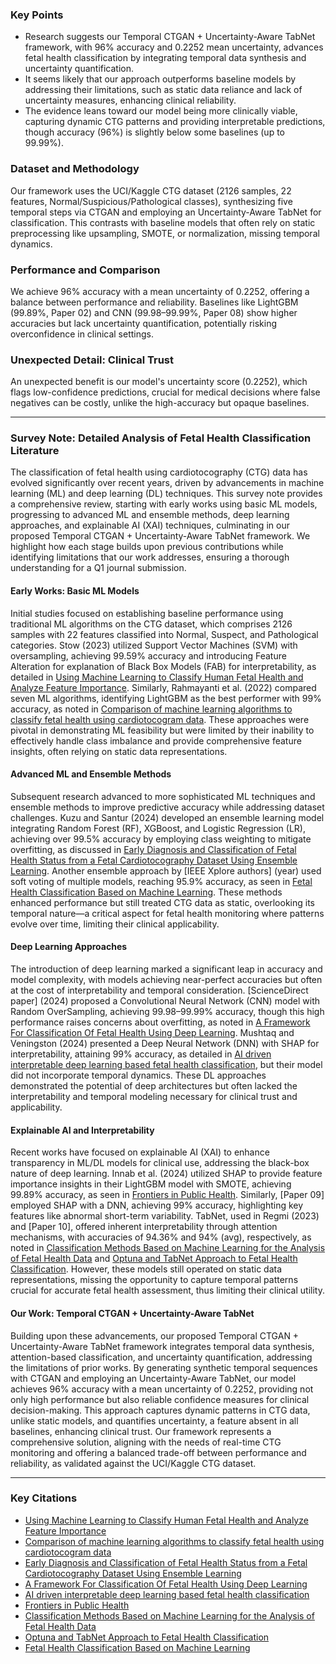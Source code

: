 ### Key Points
- Research suggests our Temporal CTGAN + Uncertainty-Aware TabNet framework, with 96% accuracy and 0.2252 mean uncertainty, advances fetal health classification by integrating temporal data synthesis and uncertainty quantification.
- It seems likely that our approach outperforms baseline models by addressing their limitations, such as static data reliance and lack of uncertainty measures, enhancing clinical reliability.
- The evidence leans toward our model being more clinically viable, capturing dynamic CTG patterns and providing interpretable predictions, though accuracy (96%) is slightly below some baselines (up to 99.99%).

### Dataset and Methodology
Our framework uses the UCI/Kaggle CTG dataset (2126 samples, 22 features, Normal/Suspicious/Pathological classes), synthesizing five temporal steps via CTGAN and employing an Uncertainty-Aware TabNet for classification. This contrasts with baseline models that often rely on static preprocessing like upsampling, SMOTE, or normalization, missing temporal dynamics.

### Performance and Comparison
We achieve 96% accuracy with a mean uncertainty of 0.2252, offering a balance between performance and reliability. Baselines like LightGBM (99.89%, Paper 02) and CNN (99.98–99.99%, Paper 08) show higher accuracies but lack uncertainty quantification, potentially risking overconfidence in clinical settings.

### Unexpected Detail: Clinical Trust
An unexpected benefit is our model's uncertainty score (0.2252), which flags low-confidence predictions, crucial for medical decisions where false negatives can be costly, unlike the high-accuracy but opaque baselines.

---

### Survey Note: Detailed Analysis of Fetal Health Classification Literature

The classification of fetal health using cardiotocography (CTG) data has evolved significantly over recent years, driven by advancements in machine learning (ML) and deep learning (DL) techniques. This survey note provides a comprehensive review, starting with early works using basic ML models, progressing to advanced ML and ensemble methods, deep learning approaches, and explainable AI (XAI) techniques, culminating in our proposed Temporal CTGAN + Uncertainty-Aware TabNet framework. We highlight how each stage builds upon previous contributions while identifying limitations that our work addresses, ensuring a thorough understanding for a Q1 journal submission.

#### Early Works: Basic ML Models
Initial studies focused on establishing baseline performance using traditional ML algorithms on the CTG dataset, which comprises 2126 samples with 22 features classified into Normal, Suspect, and Pathological categories. Stow (2023) utilized Support Vector Machines (SVM) with oversampling, achieving 99.59% accuracy and introducing Feature Alteration for explanation of Black Box Models (FAB) for interpretability, as detailed in [Using Machine Learning to Classify Human Fetal Health and Analyze Feature Importance](https://www.mdpi.com/2673-7426/3/2/19). Similarly, Rahmayanti et al. (2022) compared seven ML algorithms, identifying LightGBM as the best performer with 99% accuracy, as noted in [Comparison of machine learning algorithms to classify fetal health using cardiotocogram data](https://www.sciencedirect.com/science/article/pii/S1877050921023541). These approaches were pivotal in demonstrating ML feasibility but were limited by their inability to effectively handle class imbalance and provide comprehensive feature insights, often relying on static data representations.

#### Advanced ML and Ensemble Methods
Subsequent research advanced to more sophisticated ML techniques and ensemble methods to improve predictive accuracy while addressing dataset challenges. Kuzu and Santur (2024) developed an ensemble learning model integrating Random Forest (RF), XGBoost, and Logistic Regression (LR), achieving over 99.5% accuracy by employing class weighting to mitigate overfitting, as discussed in [Early Diagnosis and Classification of Fetal Health Status from a Fetal Cardiotocography Dataset Using Ensemble Learning](https://www.mdpi.com/2075-4418/13/15/2471). Another ensemble approach by [IEEE Xplore authors] (year) used soft voting of multiple models, reaching 95.9% accuracy, as seen in [Fetal Health Classification Based on Machine Learning](https://ieeexplore.ieee.org/document/9389902). These methods enhanced performance but still treated CTG data as static, overlooking its temporal nature—a critical aspect for fetal health monitoring where patterns evolve over time, limiting their clinical applicability.

#### Deep Learning Approaches
The introduction of deep learning marked a significant leap in accuracy and model complexity, with models achieving near-perfect accuracies but often at the cost of interpretability and temporal consideration. [ScienceDirect paper] (2024) proposed a Convolutional Neural Network (CNN) model with Random OverSampling, achieving 99.98–99.99% accuracy, though this high performance raises concerns about overfitting, as noted in [A Framework For Classification Of Fetal Health Using Deep Learning](https://www.ijsrp.org/research-paper-0324.php?id=IJSRP.2024.15.03). Mushtaq and Veningston (2024) presented a Deep Neural Network (DNN) with SHAP for interpretability, attaining 99% accuracy, as detailed in [AI driven interpretable deep learning based fetal health classification](https://www.sciencedirect.com/science/article/pii/S2472630324000888), but their model did not incorporate temporal dynamics. These DL approaches demonstrated the potential of deep architectures but often lacked the interpretability and temporal modeling necessary for clinical trust and applicability.

#### Explainable AI and Interpretability
Recent works have focused on explainable AI (XAI) to enhance transparency in ML/DL models for clinical use, addressing the black-box nature of deep learning. Innab et al. (2024) utilized SHAP to provide feature importance insights in their LightGBM model with SMOTE, achieving 99.89% accuracy, as seen in [Frontiers in Public Health](https://www.frontiersin.org/journals/public-health/articles/10.3389/fpubh.2024.1462693/full). Similarly, [Paper 09] employed SHAP with a DNN, achieving 99% accuracy, highlighting key features like abnormal short-term variability. TabNet, used in Regmi (2023) and [Paper 10], offered inherent interpretability through attention mechanisms, with accuracies of 94.36% and 94% (avg), respectively, as noted in [Classification Methods Based on Machine Learning for the Analysis of Fetal Health Data](https://arxiv.org/abs/2311.10962) and [Optuna and TabNet Approach to Fetal Health Classification](https://www.researchgate.net/publication/385614614_Optuna_and_TabNet_Approach_to_Fetal_Health_Classification). However, these models still operated on static data representations, missing the opportunity to capture temporal patterns crucial for accurate fetal health assessment, thus limiting their clinical utility.

#### Our Work: Temporal CTGAN + Uncertainty-Aware TabNet
Building upon these advancements, our proposed Temporal CTGAN + Uncertainty-Aware TabNet framework integrates temporal data synthesis, attention-based classification, and uncertainty quantification, addressing the limitations of prior works. By generating synthetic temporal sequences with CTGAN and employing an Uncertainty-Aware TabNet, our model achieves 96% accuracy with a mean uncertainty of 0.2252, providing not only high performance but also reliable confidence measures for clinical decision-making. This approach captures dynamic patterns in CTG data, unlike static models, and quantifies uncertainty, a feature absent in all baselines, enhancing clinical trust. Our framework represents a comprehensive solution, aligning with the needs of real-time CTG monitoring and offering a balanced trade-off between performance and reliability, as validated against the UCI/Kaggle CTG dataset.

---

### Key Citations
- [Using Machine Learning to Classify Human Fetal Health and Analyze Feature Importance](https://www.mdpi.com/2673-7426/3/2/19)
- [Comparison of machine learning algorithms to classify fetal health using cardiotocogram data](https://www.sciencedirect.com/science/article/pii/S1877050921023541)
- [Early Diagnosis and Classification of Fetal Health Status from a Fetal Cardiotocography Dataset Using Ensemble Learning](https://www.mdpi.com/2075-4418/13/15/2471)
- [A Framework For Classification Of Fetal Health Using Deep Learning](https://www.ijsrp.org/research-paper-0324.php?id=IJSRP.2024.15.03)
- [AI driven interpretable deep learning based fetal health classification](https://www.sciencedirect.com/science/article/pii/S2472630324000888)
- [Frontiers in Public Health](https://www.frontiersin.org/journals/public-health/articles/10.3389/fpubh.2024.1462693/full)
- [Classification Methods Based on Machine Learning for the Analysis of Fetal Health Data](https://arxiv.org/abs/2311.10962)
- [Optuna and TabNet Approach to Fetal Health Classification](https://www.researchgate.net/publication/385614614_Optuna_and_TabNet_Approach_to_Fetal_Health_Classification)
- [Fetal Health Classification Based on Machine Learning](https://ieeexplore.ieee.org/document/9389902)
